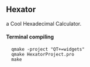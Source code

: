 ## Hexator
a Cool Hexadecimal Calculator.

#### Terminal compiling
```
  qmake -project "QT+=widgets"
  qmake HexatorProject.pro
  make
```
